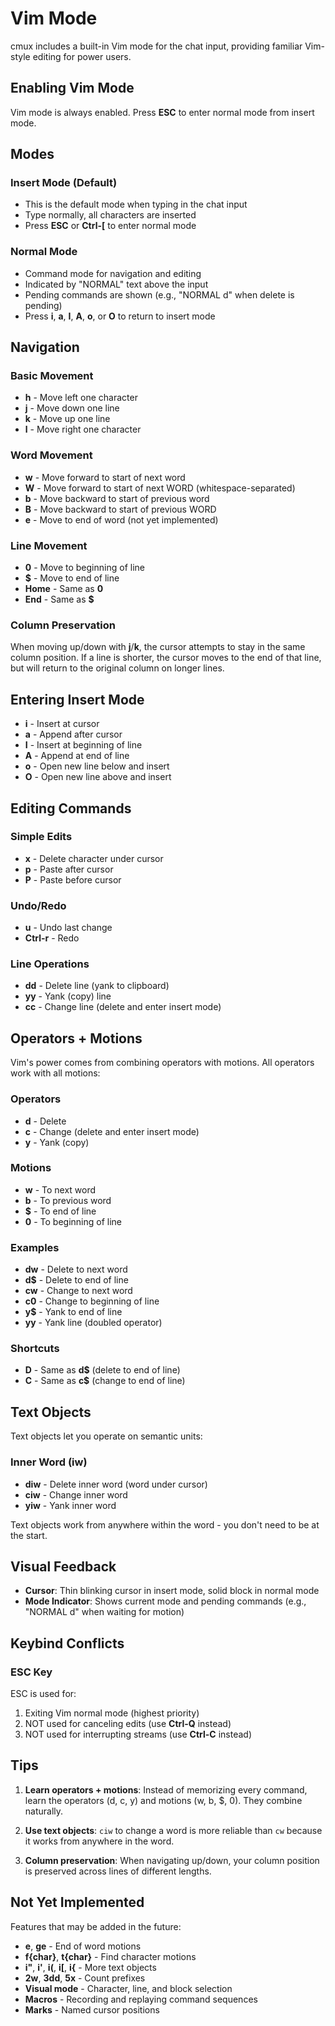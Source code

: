 <!-- Keep this file in sync with:
     - src/components/VimTextArea.tsx (implementation)
     - src/utils/vim.ts (core logic)
     - src/utils/vim.test.ts (test suite)
-->

# Vim Mode

cmux includes a built-in Vim mode for the chat input, providing familiar Vim-style editing for power users.

## Enabling Vim Mode

Vim mode is always enabled. Press **ESC** to enter normal mode from insert mode.

## Modes

### Insert Mode (Default)
- This is the default mode when typing in the chat input
- Type normally, all characters are inserted
- Press **ESC** or **Ctrl-[** to enter normal mode

### Normal Mode
- Command mode for navigation and editing
- Indicated by "NORMAL" text above the input
- Pending commands are shown (e.g., "NORMAL d" when delete is pending)
- Press **i**, **a**, **I**, **A**, **o**, or **O** to return to insert mode

## Navigation

### Basic Movement
- **h** - Move left one character
- **j** - Move down one line
- **k** - Move up one line
- **l** - Move right one character

### Word Movement
- **w** - Move forward to start of next word
- **W** - Move forward to start of next WORD (whitespace-separated)
- **b** - Move backward to start of previous word
- **B** - Move backward to start of previous WORD
- **e** - Move to end of word (not yet implemented)

### Line Movement
- **0** - Move to beginning of line
- **$** - Move to end of line
- **Home** - Same as **0**
- **End** - Same as **$**

### Column Preservation
When moving up/down with **j**/**k**, the cursor attempts to stay in the same column position. If a line is shorter, the cursor moves to the end of that line, but will return to the original column on longer lines.

## Entering Insert Mode

- **i** - Insert at cursor
- **a** - Append after cursor
- **I** - Insert at beginning of line
- **A** - Append at end of line
- **o** - Open new line below and insert
- **O** - Open new line above and insert

## Editing Commands

### Simple Edits
- **x** - Delete character under cursor
- **p** - Paste after cursor
- **P** - Paste before cursor

### Undo/Redo
- **u** - Undo last change
- **Ctrl-r** - Redo

### Line Operations
- **dd** - Delete line (yank to clipboard)
- **yy** - Yank (copy) line
- **cc** - Change line (delete and enter insert mode)

## Operators + Motions

Vim's power comes from combining operators with motions. All operators work with all motions:

### Operators
- **d** - Delete
- **c** - Change (delete and enter insert mode)
- **y** - Yank (copy)

### Motions
- **w** - To next word
- **b** - To previous word
- **$** - To end of line
- **0** - To beginning of line

### Examples
- **dw** - Delete to next word
- **d$** - Delete to end of line
- **cw** - Change to next word
- **c0** - Change to beginning of line
- **y$** - Yank to end of line
- **yy** - Yank line (doubled operator)

### Shortcuts
- **D** - Same as **d$** (delete to end of line)
- **C** - Same as **c$** (change to end of line)

## Text Objects

Text objects let you operate on semantic units:

### Inner Word (iw)
- **diw** - Delete inner word (word under cursor)
- **ciw** - Change inner word
- **yiw** - Yank inner word

Text objects work from anywhere within the word - you don't need to be at the start.

## Visual Feedback

- **Cursor**: Thin blinking cursor in insert mode, solid block in normal mode
- **Mode Indicator**: Shows current mode and pending commands (e.g., "NORMAL d" when waiting for motion)

## Keybind Conflicts

### ESC Key
ESC is used for:
1. Exiting Vim normal mode (highest priority)
2. NOT used for canceling edits (use **Ctrl-Q** instead)
3. NOT used for interrupting streams (use **Ctrl-C** instead)



## Tips

1. **Learn operators + motions**: Instead of memorizing every command, learn the operators (d, c, y) and motions (w, b, $, 0). They combine naturally.

2. **Use text objects**: `ciw` to change a word is more reliable than `cw` because it works from anywhere in the word.

3. **Column preservation**: When navigating up/down, your column position is preserved across lines of different lengths.

## Not Yet Implemented

Features that may be added in the future:
- **e**, **ge** - End of word motions
- **f{char}**, **t{char}** - Find character motions
- **i"**, **i'**, **i(**, **i[**, **i{** - More text objects
- **2w**, **3dd**, **5x** - Count prefixes
- **Visual mode** - Character, line, and block selection
- **Macros** - Recording and replaying command sequences
- **Marks** - Named cursor positions
